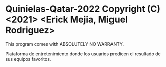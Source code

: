 # Quinielas-Qatar-2022 Copyright (C) <2021>  <Erick Mejia, Miguel Rodriguez>
This program comes with ABSOLUTELY NO WARRANTY.
  
Plataforma de entretenimiento donde los usuarios predicen el resultado de sus equipos favoritos.
